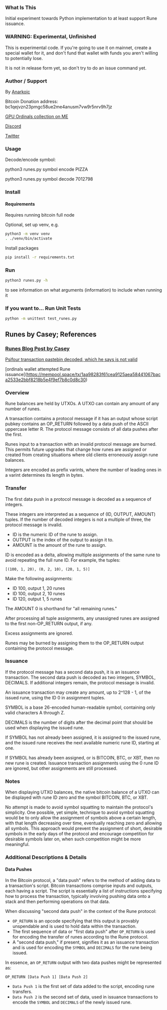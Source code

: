 ### What Is This

Initial experiment towards Python implementation to at least support Rune issuance.

### WARNING: Experimental, Unfinished

This is experimental code. If you're going to use it on mainnet, create a special wallet for it, and don't fund that wallet with funds you aren't willing to potentially lose.

It is not in release form yet, so don't try to do an issue command yet.


### Author / Support

By [Anarkoic](https://www.anarkoic.com/)

Bitcoin Donation address: bc1qejvzn23pmgc58ue2me4anusm7vw9r5nrv9h7jz

[GPU Ordinals collection on ME](https://magiceden.io/ordinals/marketplace/gpu)

[Discord](https://discord.gg/TGddbKbEp4)

[Twitter](https://twitter.com/Anarkoic)


### Usage

Decode/encode symbol:

python3 runes.py symbol encode PIZZA

python3 runes.py symbol decode 7012798



### Install

#### Requirements

Requires running bitcoin full node

Optional, set up venv, e.g.
```sh
python3 -m venv venv
. ./venv/bin/activate
```

Install packages
```sh
pip install -r requirements.txt
```

### Run

```sh
python3 runes.py -h
```

to see information on what arguments (information) to include when running it

### If you want to... Run Unit Tests

```sh
python -m unittest test_runes.py
```


## Runes by Casey; References

### [Runes Blog Post by Casey](https://rodarmor.com/blog/runes/)

[Psifour transaction pastebin decoded, which he says is not valid](https://gist.github.com/devords/da8b24932d49bcc2c4c36833b995eaf2)

[ordinals wallet attempted Rune issuance[(https://mempool.space/tx/1aa98283f61cea9125aea58441067baca2533e2bbf8218b5e4f9ef7b8c0d8c30)


### Overview
Rune balances are held by UTXOs. A UTXO can contain any amount of any number of runes.

A transaction contains a protocol message if it has an output whose script pubkey contains an OP_RETURN followed by a data push of the ASCII uppercase letter R. The protocol message consists of all data pushes after the first.

Runes input to a transaction with an invalid protocol message are burned. This permits future upgrades that change how runes are assigned or created from creating situations where old clients erroneously assign rune balances.

Integers are encoded as prefix varints, where the number of leading ones in a varint determines its length in bytes.

### Transfer
The first data push in a protocol message is decoded as a sequence of integers.

These integers are interpreted as a sequence of (ID, OUTPUT, AMOUNT) tuples. If the number of decoded integers is not a multiple of three, the protocol message is invalid.

- ID is the numeric ID of the rune to assign.
- OUTPUT is the index of the output to assign it to.
- AMOUNT is the amount of the rune to assign.

ID is encoded as a delta, allowing multiple assignments of the same rune to avoid repeating the full rune ID. For example, the tuples:

```
[(100, 1, 20), (0, 2, 10), (20, 1, 5)]
```

Make the following assignments:
- ID 100, output 1, 20 runes
- ID 100, output 2, 10 runes
- ID 120, output 1, 5 runes

The AMOUNT 0 is shorthand for "all remaining runes."

After processing all tuple assignments, any unassigned runes are assigned to the first non-OP_RETURN output, if any.

Excess assignments are ignored.

Runes may be burned by assigning them to the OP_RETURN output containing the protocol message.

### Issuance
If the protocol message has a second data push, it is an issuance transaction. The second data push is decoded as two integers, SYMBOL, DECIMALS. If additional integers remain, the protocol message is invalid.

An issuance transaction may create any amount, up to 2^128 - 1, of the issued rune, using the ID 0 in assignment tuples.

SYMBOL is a base 26-encoded human-readable symbol, containing only valid characters A through Z.

DECIMALS is the number of digits after the decimal point that should be used when displaying the issued rune.

If SYMBOL has not already been assigned, it is assigned to the issued rune, and the issued rune receives the next available numeric rune ID, starting at one.

If SYMBOL has already been assigned, or is BITCOIN, BTC, or XBT, then no new rune is created. Issuance transaction assignments using the 0 rune ID are ignored, but other assignments are still processed.

### Notes
When displaying UTXO balances, the native bitcoin balance of a UTXO can be displayed with rune ID zero and the symbol BITCOIN, BTC, or XBT.

No attempt is made to avoid symbol squatting to maintain the protocol's simplicity. One possible, yet simple, technique to avoid symbol squatting would be to only allow the assignment of symbols above a certain length, with that length decreasing over time, eventually reaching zero and allowing all symbols. This approach would prevent the assignment of short, desirable symbols in the early days of the protocol and encourage competition for desirable symbols later on, when such competition might be more meaningful.


### Additional Descriptions & Details

#### Data Pushes

In the Bitcoin protocol, a "data push" refers to the method of adding data to a transaction's script. Bitcoin transactions comprise inputs and outputs, each having a script. The script is essentially a list of instructions specifying how to process the transaction, typically involving pushing data onto a stack and then performing operations on that data.

When discussing "second data push" in the context of the Rune protocol:

- `OP_RETURN` is an opcode specifying that this output is provably unspendable and is used to hold data within the transaction.
- The first sequence of data or "first data push" after `OP_RETURN` is used for encoding the transfer of runes according to the Rune protocol.
- A "second data push," if present, signifies it as an issuance transaction and is used for encoding the `SYMBOL` and `DECIMALS` for the rune being issued.

In essence, an `OP_RETURN` output with two data pushes might be represented as:
```plaintext
OP_RETURN [Data Push 1] [Data Push 2]
```
- `Data Push 1` is the first set of data added to the script, encoding rune transfers.
- `Data Push 2` is the second set of data, used in issuance transactions to encode the `SYMBOL` and `DECIMALS` of the newly issued rune.

